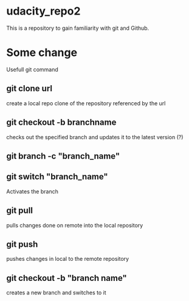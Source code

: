 # udacity_repo2
This is a repository to gain familiarity with git and Github.

Some change
=======
Usefull git command
## git clone url
create a local repo clone of the repository referenced by the url

## git checkout -b branchname
checks out the specified branch and updates it to the latest version (?)

## git branch -c "branch_name"

## git switch "branch_name"
Activates the branch

## git pull
pulls changes done on remote into the local repository

## git push
pushes changes in local to the remote repository

## git checkout -b "branch name"
creates a new branch and switches to it


